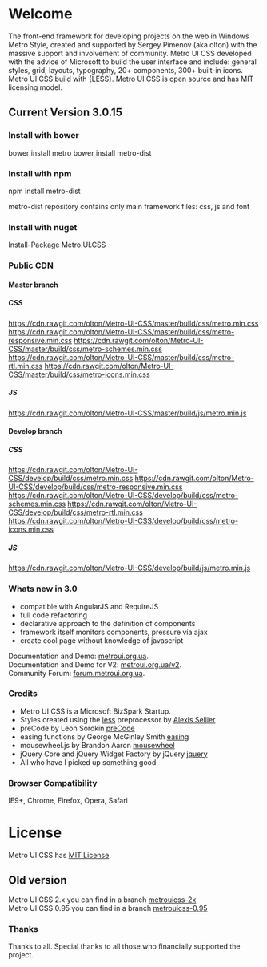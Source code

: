 # Welcome
The front-end framework for developing projects on the web in Windows Metro Style, created and supported by Sergey Pimenov (aka olton) with the massive support and involvement of community. Metro UI CSS developed with the advice of Microsoft to build the user interface and include: general styles, grid, layouts, typography, 20+ components, 300+ built-in icons. Metro UI CSS build with {LESS}. Metro UI CSS is open source and has MIT licensing model.
 
## Current Version 3.0.15

### Install with bower
 bower install metro
 bower install metro-dist

### Install with npm
 npm install metro-dist

metro-dist repository contains only main framework files: css, js and font

### Install with nuget
Install-Package Metro.UI.CSS

### Public CDN

#### Master branch
##### CSS
 
https://cdn.rawgit.com/olton/Metro-UI-CSS/master/build/css/metro.min.css
https://cdn.rawgit.com/olton/Metro-UI-CSS/master/build/css/metro-responsive.min.css
https://cdn.rawgit.com/olton/Metro-UI-CSS/master/build/css/metro-schemes.min.css
https://cdn.rawgit.com/olton/Metro-UI-CSS/master/build/css/metro-rtl.min.css
https://cdn.rawgit.com/olton/Metro-UI-CSS/master/build/css/metro-icons.min.css

##### JS

https://cdn.rawgit.com/olton/Metro-UI-CSS/master/build/js/metro.min.js

#### Develop branch
##### CSS

https://cdn.rawgit.com/olton/Metro-UI-CSS/develop/build/css/metro.min.css
https://cdn.rawgit.com/olton/Metro-UI-CSS/develop/build/css/metro-responsive.min.css 
https://cdn.rawgit.com/olton/Metro-UI-CSS/develop/build/css/metro-schemes.min.css
https://cdn.rawgit.com/olton/Metro-UI-CSS/develop/build/css/metro-rtl.min.css
https://cdn.rawgit.com/olton/Metro-UI-CSS/develop/build/css/metro-icons.min.css
 
##### JS

https://cdn.rawgit.com/olton/Metro-UI-CSS/develop/build/js/metro.min.js


### Whats new in 3.0
+ compatible with AngularJS and RequireJS
+ full code refactoring
+ declarative approach to the definition of components
+ framework itself monitors components, pressure via ajax
+ create cool page without knowledge of javascript

 Documentation and Demo: [metroui.org.ua](http://metroui.org.ua/).   
 Documentation and Demo for V2: [metroui.org.ua/v2](http://metroui.org.ua/v2).   
 Community Forum: [forum.metroui.org.ua](http://forum.metroui.org.ua).  

### Credits
- Metro UI CSS is a Microsoft BizSpark Startup.
- Styles created using the [less](http://lesscss.org) preprocessor by  [Alexis Sellier](https://github.com/cloudhead)
- preCode by Leon Sorokin [preCode](https://github.com/leeoniya/preCode.js)
- easing functions by George McGinley Smith [easing](http://gsgd.co.uk/sandbox/jquery/easing/)
- mousewheel.js by Brandon Aaron [mousewheel](http://brandonaaron.net)
- jQuery Core and jQuery Widget Factory by jQuery [jquery](https://jquery.com/)
- All who have I picked up something good

### Browser Compatibility
IE9+, Chrome, Firefox, Opera, Safari

# License
Metro UI CSS has [MIT License](http://metroui.org.ua/license.html)

## Old version
Metro UI CSS 2.x you can find in a branch [metrouicss-2x](https://github.com/olton/Metro-UI-CSS/tree/metrouicss-2x)     
Metro UI CSS 0.95 you can find in a branch [metrouicss-0.95](https://github.com/olton/Metro-UI-CSS/tree/metrouicss-0.95) 

### Thanks
Thanks to all. Special thanks to all those who financially supported the project.    
    
        
        
